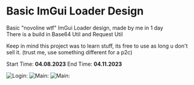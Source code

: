 # Basic ImGui Loader Design

Basic "novoline wtf" ImGui Loader design, made by me in 1 day\
There is a build in Base64 Util and Request Util

Keep in mind this project was to learn stuff, its free to use as long u don't sell it. (trust me, use something different for a p2c)

Start Time: **04.08.2023**
End Time:  **04.11.2023**

![Login:](https://cdn.discordapp.com/attachments/1025110804120477798/1095128274633498694/image.png)
![Main:](https://cdn.discordapp.com/attachments/1025110804120477798/1095128264902717610/image.png)
![Main:](https://cdn.discordapp.com/attachments/1025110804120477798/1095128264902717610/image.png)
